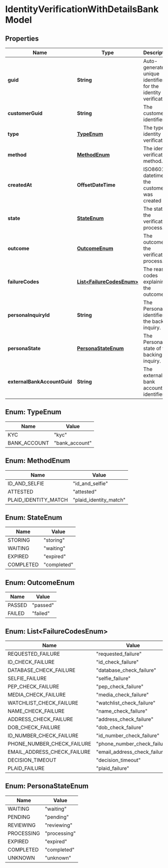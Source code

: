 

# IdentityVerificationWithDetailsBankModel


## Properties

| Name | Type | Description | Notes |
|------------ | ------------- | ------------- | -------------|
|**guid** | **String** | Auto-generated unique identifier for the identity verification. |  [optional] |
|**customerGuid** | **String** | The customer&#39;s identifier. |  [optional] |
|**type** | [**TypeEnum**](#TypeEnum) | The type of identity verification. |  [optional] |
|**method** | [**MethodEnum**](#MethodEnum) | The identity verification method. |  [optional] |
|**createdAt** | **OffsetDateTime** | ISO8601 datetime the customer was created at. |  [optional] |
|**state** | [**StateEnum**](#StateEnum) | The state of the verification process. |  [optional] |
|**outcome** | [**OutcomeEnum**](#OutcomeEnum) | The outcome of the verification process. |  [optional] |
|**failureCodes** | [**List&lt;FailureCodesEnum&gt;**](#List&lt;FailureCodesEnum&gt;) | The reason codes explaining the outcome. |  [optional] |
|**personaInquiryId** | **String** | The Persona identifier of the backing inquiry. |  [optional] |
|**personaState** | [**PersonaStateEnum**](#PersonaStateEnum) | The Persona state of the backing inquiry. |  [optional] |
|**externalBankAccountGuid** | **String** | The external bank account&#39;s identifier. |  [optional] |



## Enum: TypeEnum

| Name | Value |
|---- | -----|
| KYC | &quot;kyc&quot; |
| BANK_ACCOUNT | &quot;bank_account&quot; |



## Enum: MethodEnum

| Name | Value |
|---- | -----|
| ID_AND_SELFIE | &quot;id_and_selfie&quot; |
| ATTESTED | &quot;attested&quot; |
| PLAID_IDENTITY_MATCH | &quot;plaid_identity_match&quot; |



## Enum: StateEnum

| Name | Value |
|---- | -----|
| STORING | &quot;storing&quot; |
| WAITING | &quot;waiting&quot; |
| EXPIRED | &quot;expired&quot; |
| COMPLETED | &quot;completed&quot; |



## Enum: OutcomeEnum

| Name | Value |
|---- | -----|
| PASSED | &quot;passed&quot; |
| FAILED | &quot;failed&quot; |



## Enum: List&lt;FailureCodesEnum&gt;

| Name | Value |
|---- | -----|
| REQUESTED_FAILURE | &quot;requested_failure&quot; |
| ID_CHECK_FAILURE | &quot;id_check_failure&quot; |
| DATABASE_CHECK_FAILURE | &quot;database_check_failure&quot; |
| SELFIE_FAILURE | &quot;selfie_failure&quot; |
| PEP_CHECK_FAILURE | &quot;pep_check_failure&quot; |
| MEDIA_CHECK_FAILURE | &quot;media_check_failure&quot; |
| WATCHLIST_CHECK_FAILURE | &quot;watchlist_check_failure&quot; |
| NAME_CHECK_FAILURE | &quot;name_check_failure&quot; |
| ADDRESS_CHECK_FAILURE | &quot;address_check_failure&quot; |
| DOB_CHECK_FAILURE | &quot;dob_check_failure&quot; |
| ID_NUMBER_CHECK_FAILURE | &quot;id_number_check_failure&quot; |
| PHONE_NUMBER_CHECK_FAILURE | &quot;phone_number_check_failure&quot; |
| EMAIL_ADDRESS_CHECK_FAILURE | &quot;email_address_check_failure&quot; |
| DECISION_TIMEOUT | &quot;decision_timeout&quot; |
| PLAID_FAILURE | &quot;plaid_failure&quot; |



## Enum: PersonaStateEnum

| Name | Value |
|---- | -----|
| WAITING | &quot;waiting&quot; |
| PENDING | &quot;pending&quot; |
| REVIEWING | &quot;reviewing&quot; |
| PROCESSING | &quot;processing&quot; |
| EXPIRED | &quot;expired&quot; |
| COMPLETED | &quot;completed&quot; |
| UNKNOWN | &quot;unknown&quot; |




